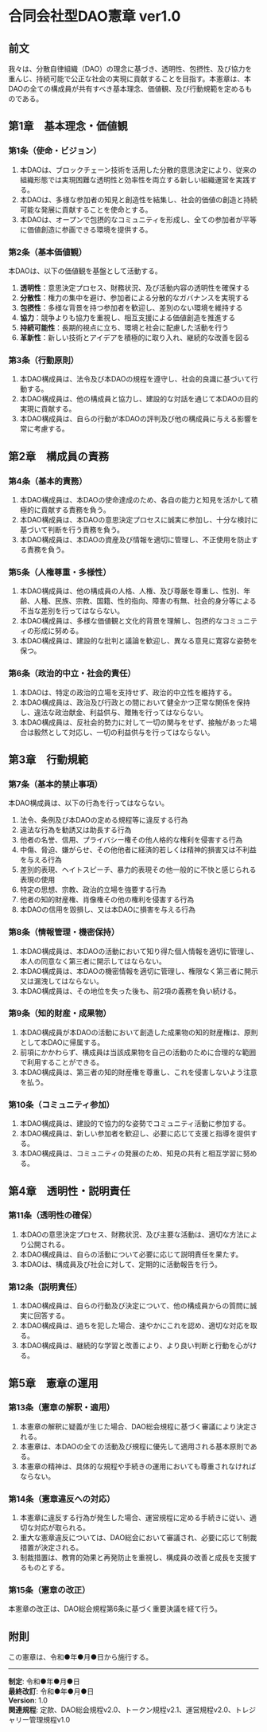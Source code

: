 # 合同会社型DAO憲章 ver1.0

## 前文

我々は、分散自律組織（DAO）の理念に基づき、透明性、包摂性、及び協力を重んじ、持続可能で公正な社会の実現に貢献することを目指す。本憲章は、本DAOの全ての構成員が共有すべき基本理念、価値観、及び行動規範を定めるものである。

## 第1章　基本理念・価値観

### 第1条（使命・ビジョン）
1. 本DAOは、ブロックチェーン技術を活用した分散的意思決定により、従来の組織形態では実現困難な透明性と効率性を両立する新しい組織運営を実践する。
2. 本DAOは、多様な参加者の知見と創造性を結集し、社会的価値の創造と持続可能な発展に貢献することを使命とする。
3. 本DAOは、オープンで包摂的なコミュニティを形成し、全ての参加者が平等に価値創造に参画できる環境を提供する。

### 第2条（基本価値観）
本DAOは、以下の価値観を基盤として活動する。
1. **透明性**：意思決定プロセス、財務状況、及び活動内容の透明性を確保する
2. **分散性**：権力の集中を避け、参加者による分散的なガバナンスを実現する
3. **包摂性**：多様な背景を持つ参加者を歓迎し、差別のない環境を維持する
4. **協力**：競争よりも協力を重視し、相互支援による価値創造を推進する
5. **持続可能性**：長期的視点に立ち、環境と社会に配慮した活動を行う
6. **革新性**：新しい技術とアイデアを積極的に取り入れ、継続的な改善を図る

### 第3条（行動原則）
1. 本DAO構成員は、法令及び本DAOの規程を遵守し、社会的良識に基づいて行動する。
2. 本DAO構成員は、他の構成員と協力し、建設的な対話を通じて本DAOの目的実現に貢献する。
3. 本DAO構成員は、自らの行動が本DAOの評判及び他の構成員に与える影響を常に考慮する。

## 第2章　構成員の責務

### 第4条（基本的責務）
1. 本DAO構成員は、本DAOの使命達成のため、各自の能力と知見を活かして積極的に貢献する責務を負う。
2. 本DAO構成員は、本DAOの意思決定プロセスに誠実に参加し、十分な検討に基づいて判断を行う責務を負う。
3. 本DAO構成員は、本DAOの資産及び情報を適切に管理し、不正使用を防止する責務を負う。

### 第5条（人権尊重・多様性）
1. 本DAO構成員は、他の構成員の人格、人権、及び尊厳を尊重し、性別、年齢、人種、民族、宗教、国籍、性的指向、障害の有無、社会的身分等による不当な差別を行ってはならない。
2. 本DAO構成員は、多様な価値観と文化的背景を理解し、包摂的なコミュニティの形成に努める。
3. 本DAO構成員は、建設的な批判と議論を歓迎し、異なる意見に寛容な姿勢を保つ。

### 第6条（政治的中立・社会的責任）
1. 本DAOは、特定の政治的立場を支持せず、政治的中立性を維持する。
2. 本DAO構成員は、政治及び行政との間において健全かつ正常な関係を保持し、違法な政治献金、利益供与、贈賄を行ってはならない。
3. 本DAO構成員は、反社会的勢力に対して一切の関与をせず、接触があった場合は毅然として対応し、一切の利益供与を行ってはならない。

## 第3章　行動規範

### 第7条（基本的禁止事項）
本DAO構成員は、以下の行為を行ってはならない。
1. 法令、条例及び本DAOの定める規程等に違反する行為
2. 違法な行為を勧誘又は助長する行為
3. 他者の名誉、信用、プライバシー権その他人格的な権利を侵害する行為
4. 中傷、脅迫、嫌がらせ、その他他者に経済的若しくは精神的損害又は不利益を与える行為
5. 差別的表現、ヘイトスピーチ、暴力的表現その他一般的に不快と感じられる表現の使用
6. 特定の思想、宗教、政治的立場を強要する行為
7. 他者の知的財産権、肖像権その他の権利を侵害する行為
8. 本DAOの信用を毀損し、又は本DAOに損害を与える行為

### 第8条（情報管理・機密保持）
1. 本DAO構成員は、本DAOの活動において知り得た個人情報を適切に管理し、本人の同意なく第三者に開示してはならない。
2. 本DAO構成員は、本DAOの機密情報を適切に管理し、権限なく第三者に開示又は漏洩してはならない。
3. 本DAO構成員は、その地位を失った後も、前2項の義務を負い続ける。

### 第9条（知的財産・成果物）
1. 本DAO構成員が本DAOの活動において創造した成果物の知的財産権は、原則として本DAOに帰属する。
2. 前項にかかわらず、構成員は当該成果物を自己の活動のために合理的な範囲で利用することができる。
3. 本DAO構成員は、第三者の知的財産権を尊重し、これを侵害しないよう注意を払う。

### 第10条（コミュニティ参加）
1. 本DAO構成員は、建設的で協力的な姿勢でコミュニティ活動に参加する。
2. 本DAO構成員は、新しい参加者を歓迎し、必要に応じて支援と指導を提供する。
3. 本DAO構成員は、コミュニティの発展のため、知見の共有と相互学習に努める。

## 第4章　透明性・説明責任

### 第11条（透明性の確保）
1. 本DAOの意思決定プロセス、財務状況、及び主要な活動は、適切な方法により公開される。
2. 本DAO構成員は、自らの活動について必要に応じて説明責任を果たす。
3. 本DAOは、構成員及び社会に対して、定期的に活動報告を行う。

### 第12条（説明責任）
1. 本DAO構成員は、自らの行動及び決定について、他の構成員からの質問に誠実に回答する。
2. 本DAO構成員は、過ちを犯した場合、速やかにこれを認め、適切な対応を取る。
3. 本DAO構成員は、継続的な学習と改善により、より良い判断と行動を心がける。

## 第5章　憲章の運用

### 第13条（憲章の解釈・適用）
1. 本憲章の解釈に疑義が生じた場合、DAO総会規程に基づく審議により決定される。
2. 本憲章は、本DAOの全ての活動及び規程に優先して適用される基本原則である。
3. 本憲章の精神は、具体的な規程や手続きの運用においても尊重されなければならない。

### 第14条（憲章違反への対応）
1. 本憲章に違反する行為が発生した場合、運営規程に定める手続きに従い、適切な対応が取られる。
2. 重大な憲章違反については、DAO総会において審議され、必要に応じて制裁措置が決定される。
3. 制裁措置は、教育的効果と再発防止を重視し、構成員の改善と成長を支援するものとする。

### 第15条（憲章の改正）
本憲章の改正は、DAO総会規程第6条に基づく重要決議を経て行う。

## 附則
この憲章は、令和●年●月●日から施行する。

---

**制定**: 令和●年●月●日  
**最終改訂**: 令和●年●月●日  
**Version**: 1.0  
**関連規程**: 定款、DAO総会規程v2.0、トークン規程v2.1、運営規程v2.0、トレジャリー管理規程v1.0 
